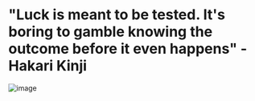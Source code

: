 

# "Luck is meant to be tested. It's boring to gamble knowing the outcome before it even happens" - Hakari Kinji #
![image](https://github.com/user-attachments/assets/35c1e793-a111-4cb4-8c56-e34218d63031)
